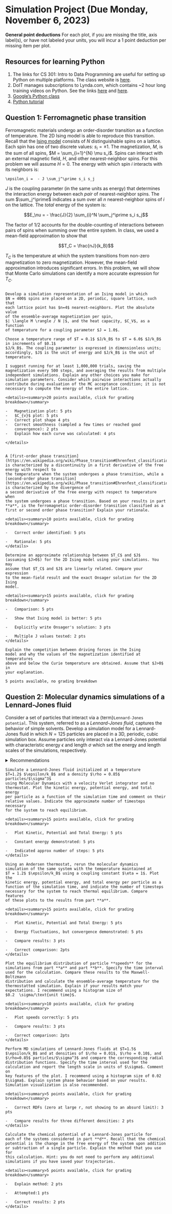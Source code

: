 # Simulation Project (Due Monday, November 6, 2023) 

**General point deductions**
For each plot, if you are missing the title, axis label(s), or have not labeled
your units, you will incur a 1 point deduction per missing item per plot.

## Resources for learning Python
1. The links for CS 301: Intro to Data Programming are useful for setting up Python on multiple platforms. The class website is [here](http://pages.cs.wisc.edu/~cs301-1/). 
2. DoIT manages subscriptions to Lynda.com, which contains ~2 hour long training videos on Python. See the links [here](https://sts.doit.wisc.edu/) and [here](https://www.lynda.com/search?q=Python). 
3. [Google’s Python class](https://developers.google.com/edu/python/?csw=1)
4. [Python tutorial](https://docs.python.org/3/tutorial/) 


## Question 1: Ferromagnetic phase transition

Ferromagnetic materials undergo an order-disorder transition as a
function of temperature. The 2D Ising model is able to reproduce this
transition. Recall that the [Ising model](../lecture_files/Lecture8A) consists of $N$ distinguishable
spins on a lattice. Each spin has one of two discrete values:
$s_i = \pm 1$. The magnetization, $M$, is the sum of all spins,
$M = \sum_{i=1}^{N} \mu s_i$. Spins can interact with an external
magnetic field, $H$, and other nearest-neighbor spins. For this problem
we will assume $H=0$. The energy with which spin $i$ interacts with its
neighbors is:

```{math}
\epsilon_i =  - J \sum_j^\prime s_i s_j
```

$J$ is the coupling parameter (in the same units as energy) that determines the
interaction energy between each *pair* of nearest-neighbor spins. The
sum $\sum_j^\prime$ indicates a sum over all $n$ nearest-neighbor spins
of $i$ on the lattice. The *total* energy of the system is:

$$E_\nu = - \frac{J}{2} \sum_{i}^N \sum_j^\prime s_i s_j$$

The factor of $1/2$ accounts for the double-counting of interactions
between pairs of spins when summing over the entire system. In class, we
used a mean-field approximation to show that

$$T_C = \frac{nJ}{k_B}$$

$T_C$ is the temperature at which the system transitions from non-zero
magnetization to zero magnetization. However, the mean-field
approximation introduces significant errors. In this problem, we will
show that Monte Carlo simulations can identify a more accurate
expression for $T_C$.


```{admonition} **(a)**

Develop a simulation representation of an Ising model in which
$N = 400$ spins are placed on a 2D, periodic, square lattice, such that
each lattice point has $n=4$ nearest-neighbors. Plot the absolute value
of the ensemble-average magnetization per spin,
$| \langle M \rangle / N |$, and the heat capacity, $C_V$, as a function
of temperature for a coupling parameter $J = 1.0$.

Choose a temperature range of $T = 0.1$ $J/k_B$ to $T = 6.0$ $J/k_B$ in increments of $0.1$
$J/k_B$. The coupling parameter is expressed in dimensionless units;
accordingly, $J$ is the unit of energy and $J/k_B$ is the unit of
temperature.

I suggest running for at least 1,000,000 trials, saving the
magnetization every 500 steps, and averaging the results from multiple
independent simulations. Explain any other choices you make for
simulation parameters. Consider which pairwise interactions actually
contribute during evaluation of the MC acceptance condition; it is not
necessary to compute the energy of the entire lattice.

<details><summary>20 points available, click for grading breakdown</summary>

-   Magnetization plot: 5 pts
-   $C_{v}$ plot: 5 pts
-   Correct plot shape 4 pts
-   Correct smoothness (sampled a few times or reached good
    convergence): 2 pts
-   Explain how each curve was calculated: 4 pts

</details>
```

```{admonition} **(b)**

A [first-order phase transition](https://en.wikipedia.org/wiki/Phase_transition#Ehrenfest_classification)
is characterized by a discontinuity in a first derivative of the free energy with respect to
the temperature when the system undergoes a phase transition, while a
[second-order phase transition](https://en.wikipedia.org/wiki/Phase_transition#Ehrenfest_classification) is characterized by the divergence of
a second derivative of the free energy with respect to temperature when
the system undergoes a phase transition. Based on your results in part
**a**, is the ferromagnetic order-disorder transition classified as a
first or second order phase transition? Explain your rationale.

<details><summary>10 points available, click for grading breakdown</summary>

-   Correct order identified: 5 pts

-   Rationale: 5 pts
</details>
```

```{admonition} **(c)**
Determine an approximate relationship between $T_C$ and $J$
(assuming $J>0$) for the 2D Ising model using your simulations. You may
assume that $T_C$ and $J$ are linearly related. Compare your expression
to the mean-field result and the exact Onsager solution for the 2D Ising
model.

<details><summary>15 points available, click for grading breakdown</summary>

-   Comparison: 5 pts

-   Show that Ising model is better: 5 pts

-   Explicitly write Onsager's solution: 3 pts

-   Multiple J values tested: 2 pts
</details>
```

```{admonition} **(d)**
Explain the competition between driving forces in the Ising
model and why the values of the magnetization identified at temperatures
above and below the Curie temperature are obtained. Assume that $J>0$ in
your explanation.

5 points available, no grading breakdown
```

## Question 2: Molecular dynamics simulations of a Lennard-Jones fluid

Consider a set of particles that interact via a {term}`Lennard-Jones potential`.
This system, referred to as a *Lennard-Jones fluid*, captures the
behavior of simple solvents. Develop a simulation model for a
Lennard-Jones fluid in which $N = 125$ particles are placed in a 3D,
periodic, cubic simulation box. Assume particles only interact via a
Lennard-Jones potential with characteristic energy $\epsilon$ and length
$\sigma$ which set the energy and length scales of the simulations,
respectively.

<details><summary>Recommendations</summary>

-   Use a dimensionless timestep of $\Delta t = 0.001$.

-   Assume the mass of each particle is $m=1.0$.

-   Set the Boltzmann constant to $k_B = 1.0$.

-   Sample and save system properties every 100 timesteps.

-   For your final simulations, run for at least 100,000 timesteps (this
    should take $< 15$ mins).

- Reduce the number of particles and
simulation timesteps while you are testing code.
- Save your trajectories (positions and velocities), to prevent running the
code an excessive number of times. 

</details>

```{admonition} **(a)**
Simulate a Lennard-Jones fluid initialized at a temperature
$T=1.2$ $\epsilon/k_B$ and a density $\rho = 0.85$ particles/$\sigma^3$
using Molecular Dynamics with a velocity Verlet integrator and no
thermostat. Plot the kinetic energy, potential energy, and total energy
per particle as a function of the simulation time and comment on their
relative values. Indicate the approximate number of timesteps necessary
for the system to reach equilibrium.

<details><summary>15 points available, click for grading breakdown</summary>

-   Plot Kinetic, Potential and Total Energy: 5 pts

-   Constant energy demonstrated: 5 pts

-   Indicated approx number of steps: 5 pts
</details>

```

```{admonition} **(b)**
Using an Andersen thermostat, rerun the molecular dynamics
simulation of the same system with the temperature maintained at
$T = 1.2$ $\epsilon/k_B$ using a coupling constant $\eta = 1$. Plot the
kinetic energy, potential energy, and total energy per particle as a
function of the simulation time, and indicate the number of timesteps
necessary for the system to reach thermal equilibrium. Compare features
of these plots to the results from part **a**.

<details><summary>15 points available, click for grading breakdown</summary>

-   Plot Kinetic, Potential and Total Energy: 5 pts

-   Energy fluctuations, but convergence demonstrated: 5 pts

-   Compare results: 3 pts

-   Correct comparison: 2pts
</details>
```

```{admonition} **(c)**
Plot the equilibrium distribution of particle **speeds** for the
simulations from part **a** and part **b**. Specify the time interval
used for the calculation. Compare these results to the Maxwell-Boltzmann
distribution and calculate the ensemble-average temperature for the
thermostatted simulation. Explain if your results match your
expectations. I recommend using a histogram size of
$0.2  \sigma/\text{unit time}$.

<details><summary>10 points available, click for grading breakdown</summary>

-   Plot speeds correctly: 5 pts

-   Compare results: 3 pts

-   Correct comparison: 2pts
</details>
```

```{admonition} **(d)**
Perform MD simulations of Lennard-Jones fluids at $T=1.5$
$\epsilon/k_B$ and at densities of $\rho = 0.01$, $\rho = 0.10$, and
$\rho=0.85$ particles/$\sigma^3$ and compare the corresponding radial
distribution functions. Specify the time interval used for the
calculation and report the length scale in units of $\sigma$. Comment on
key features of the plot. I recommend using a histogram size of 0.02
$\sigma$. Explain system phase behavior based on your results.
Simulation visualization is also recommended.

<details><summary>5 points available, click for grading breakdown</summary>

-   Correct RDFs (zero at large r, not showing to an absurd limit): 3 pts

-   Compare results for three different densities: 2 pts
</details>
```

```{admonition} **(e)**
Calculate the chemical potential of a Lennard-Jones particle for
each of the systems considered in part **d**. Recall that the chemical
potential is the change in the free energy of the system upon addition
or subtraction of a single particle. Explain the method that you use for
this calculation. Hint: you do not need to perform any additional
simulations if you have saved your trajectories.

<details><summary>5 points available, click for grading breakdown</summary>

-   Explain method: 2 pts

-   Attempted:1 pts

-   Correct results: 2 pts
</details>
```
